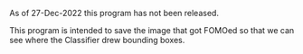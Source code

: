 As of 27-Dec-2022 this program has not been released.

This program is intended to save the image that got FOMOed so that we can see where the Classifier drew bounding boxes.